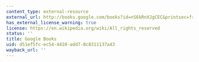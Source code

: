 ```yaml
---
content_type: external-resource
external_url: http://books.google.com/books?id=nS6kRnXJgCEC&printsec=frontcover
has_external_license_warning: true
license: https://en.wikipedia.org/wiki/All_rights_reserved
status: ''
title: Google Books
uid: d51ef5fc-ec54-4410-add7-8c8311137a43
wayback_url: ''
---
```

